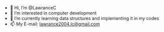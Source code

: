 - 👋 Hi, I’m @LawranceC
- 👀 I’m interested in computer development
- 🌱 I’m currently learning data structures and implementing it in my codes
- 📫 My E-mail: lawrance2004.lc@gmail.com
